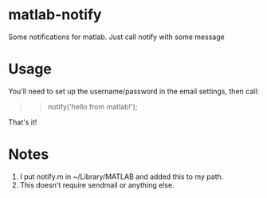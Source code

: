 matlab-notify
=============
Some notifications for matlab. Just call notify with some message

Usage
=====
You'll need to set up the username/password in the email settings, then call:
>> notify('hello from matlab!');

That's it!

Notes
=====
1. I put notify.m in ~/Library/MATLAB and added this to my path.
2. This doesn't require sendmail or anything else.
